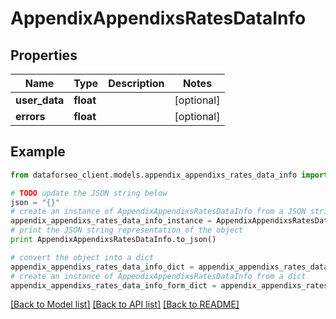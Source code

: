 # AppendixAppendixsRatesDataInfo


## Properties

Name | Type | Description | Notes
------------ | ------------- | ------------- | -------------
**user_data** | **float** |  | [optional] 
**errors** | **float** |  | [optional] 

## Example

```python
from dataforseo_client.models.appendix_appendixs_rates_data_info import AppendixAppendixsRatesDataInfo

# TODO update the JSON string below
json = "{}"
# create an instance of AppendixAppendixsRatesDataInfo from a JSON string
appendix_appendixs_rates_data_info_instance = AppendixAppendixsRatesDataInfo.from_json(json)
# print the JSON string representation of the object
print AppendixAppendixsRatesDataInfo.to_json()

# convert the object into a dict
appendix_appendixs_rates_data_info_dict = appendix_appendixs_rates_data_info_instance.to_dict()
# create an instance of AppendixAppendixsRatesDataInfo from a dict
appendix_appendixs_rates_data_info_form_dict = appendix_appendixs_rates_data_info.from_dict(appendix_appendixs_rates_data_info_dict)
```
[[Back to Model list]](../README.md#documentation-for-models) [[Back to API list]](../README.md#documentation-for-api-endpoints) [[Back to README]](../README.md)


